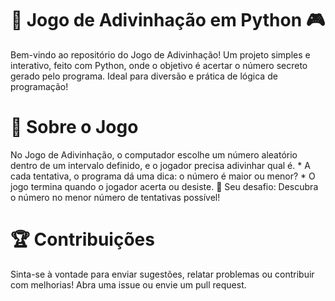 <h1 align="center"> 🎲 Jogo de Adivinhação em Python 🎮 </h1>
Bem-vindo ao repositório do Jogo de Adivinhação! Um projeto simples e interativo, feito com Python, onde o objetivo é acertar o número secreto gerado pelo programa. Ideal para diversão e prática de lógica de programação!

<h1>📜 Sobre o Jogo</h1>
No Jogo de Adivinhação, o computador escolhe um número aleatório dentro de um intervalo definido, e o jogador precisa adivinhar qual é.
* A cada tentativa, o programa dá uma dica: o número é maior ou menor?
* O jogo termina quando o jogador acerta ou desiste.
🎯 Seu desafio: Descubra o número no menor número de tentativas possível!

<h1>🏆 Contribuições</h1>
Sinta-se à vontade para enviar sugestões, relatar problemas ou contribuir com melhorias! Abra uma issue ou envie um pull request.


